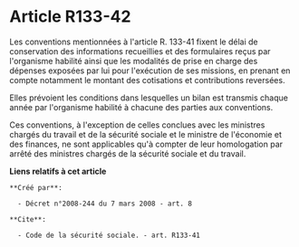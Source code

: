 # Article R133-42

Les conventions mentionnées à l'article R. 133-41 fixent le délai de conservation des informations recueillies et des
formulaires reçus par l'organisme habilité ainsi que les modalités de prise en charge des dépenses exposées par lui pour
l'exécution de ses missions, en prenant en compte notamment le montant des cotisations et contributions reversées. 

Elles prévoient les conditions dans lesquelles un bilan est transmis chaque année par l'organisme habilité à chacune des
parties aux conventions. 

Ces conventions, à l'exception de celles conclues avec les ministres chargés du travail et de la sécurité sociale et le
ministre de l'économie et des finances, ne sont applicables qu'à compter de leur homologation par arrêté des ministres
chargés de la sécurité sociale et du travail.

**Liens relatifs à cet article**

	**Créé par**:

	  - Décret n°2008-244 du 7 mars 2008 - art. 8

	**Cite**:

	  - Code de la sécurité sociale. - art. R133-41
